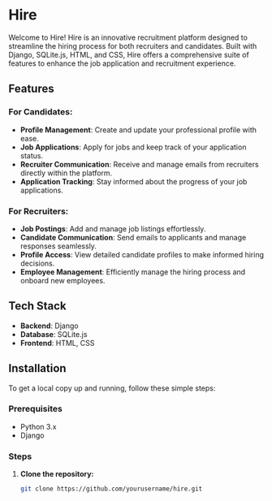 # Hire

Welcome to Hire! Hire is an innovative recruitment platform designed to streamline the hiring process for both recruiters and candidates. Built with Django, SQLite.js, HTML, and CSS, Hire offers a comprehensive suite of features to enhance the job application and recruitment experience.

## Features

### For Candidates:
- **Profile Management**: Create and update your professional profile with ease.
- **Job Applications**: Apply for jobs and keep track of your application status.
- **Recruiter Communication**: Receive and manage emails from recruiters directly within the platform.
- **Application Tracking**: Stay informed about the progress of your job applications.

### For Recruiters:
- **Job Postings**: Add and manage job listings effortlessly.
- **Candidate Communication**: Send emails to applicants and manage responses seamlessly.
- **Profile Access**: View detailed candidate profiles to make informed hiring decisions.
- **Employee Management**: Efficiently manage the hiring process and onboard new employees.

## Tech Stack

- **Backend**: Django
- **Database**: SQLite.js
- **Frontend**: HTML, CSS

## Installation

To get a local copy up and running, follow these simple steps:

### Prerequisites

- Python 3.x
- Django

### Steps

1. **Clone the repository:**
   ```sh
   git clone https://github.com/yourusername/hire.git
